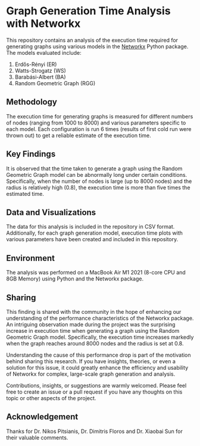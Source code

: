 # Graph Generation Time Analysis with Networkx

This repository contains an analysis of the execution time required for generating graphs using various models in the [Networkx](https://networkx.org/) Python package. The models evaluated include:

1. Erdős-Rényi (ER)
2. Watts-Strogatz (WS)
3. Barabási-Albert (BA)
4. Random Geometric Graph (RGG)

## Methodology

The execution time for generating graphs is measured for different numbers of nodes (ranging from 1000 to 8000) and various parameters specific to each model. Each configuration is run 6 times (results of first cold run were thrown out) to get a reliable estimate of the execution time.

## Key Findings

It is observed that the time taken to generate a graph using the Random Geometric Graph model can be abnormally long under certain conditions. Specifically, when the number of nodes is large (up to 8000 nodes) and the radius is relatively high (0.8), the execution time is more than five times the estimated time.

## Data and Visualizations

The data for this analysis is included in the repository in CSV format. Additionally, for each graph generation model, execution time plots with various parameters have been created and included in this repository.

## Environment

The analysis was performed on a MacBook Air M1 2021 (8-core CPU and 8GB Memory) using Python and the Networkx package.

## Sharing

This finding is shared with the community in the hope of enhancing our understanding of the performance characteristics of the Networkx package. An intriguing observation made during the project was the surprising increase in execution time when generating a graph using the Random Geometric Graph model. Specifically, the execution time increases markedly when the graph reaches around 8000 nodes and the radius is set at 0.8.

Understanding the cause of this performance drop is part of the motivation behind sharing this research. If you have insights, theories, or even a solution for this issue, it could greatly enhance the efficiency and usability of Networkx for complex, large-scale graph generation and analysis.

Contributions, insights, or suggestions are warmly welcomed. Please feel free to create an issue or a pull request if you have any thoughts on this topic or other aspects of the project.

## Acknowledgement

Thanks for Dr. Nikos Pitsianis, Dr. Dimitris Floros and Dr. Xiaobai Sun for their valuable comments.
